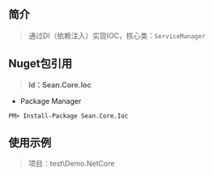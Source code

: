 ## 简介

> 通过DI（依赖注入）实现IOC，核心类：`ServiceManager`

## Nuget包引用

> **Id：Sean.Core.Ioc**

- Package Manager

```
PM> Install-Package Sean.Core.Ioc
```

## 使用示例

> 项目：test\Demo.NetCore
